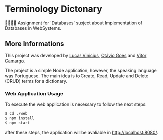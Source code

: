 # Terminology Dictonary
👨🏽‍💻📔 Assignment for 'Databases' subject about Implementation of Databases in WebSystems.

## More Informations
This project was developed by [Lucas Vinicius](https://github.com/lucasvribeiro), [Otávio Goes](https://github.com/ogoes) and [Vitor Camargo](https://github.com/vitorCamargo).

The project is a simple Node application, however, the speaking language was Portuguese. The main idea is to Create, Read, Update and Delete (CRUD) terms for a dictionary.

### Web Application Usage
To execute the web application is necessary to follow the next steps:
```sh
$ cd ./web
$ npm install
$ npm start
```

after these steps, the application will be avaliable in [http://localhost:8080/](http://localhost:8080/).